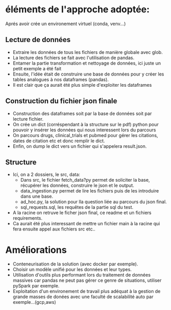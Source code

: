 # éléments de l'approche adoptée:
Aprés avoir crée un environement virtuel (conda, venv...)
## Lecture de données
- Extraire les données de tous les fichiers de manière globale avec glob.
- La lecture des fichiers se fait avec l'utilisation de pandas.
- Entamer la partie transformation et nettoyage de données, ici juste un petit exemple a été fait
- Ensuite, l'idée était de construire une base de données pour y créer les tables analogues à nos dataframes (pandas).
- Il est clair que ça aurait été plus simple d'exploiter les dataframes

## Construction du fichier json finale
- Construction des dataframes soit par la base de données soit par lecture fichier.
- On crée un dict (corréspendant à la structure sur le pdf) python pour pouvoir y insérer les données qui nous interessent lors du parcours 
- On parcours drugs, clinical_trials et pubmed pour gérer les citations, dates de citation etc et donc remplir le dict.
- Enfin, on dump le dict vers un fichier qui s'appelera result.json.


## Structure
- Ici, on a 2 dossiers, le src, data:
    - Dans src, le fichier fetch_data?py permet de soliciter la base, récupérer les données, construire le json et le output.
    - data_ingestion.py permet de lire les fichiers puis de les introduire dans une base.
    - ad_hoc.py, la solution pour lla question liée au parcours du json final.
    - sql_requests.sql, les requêtes de la partie sql du test.
- A la racine on retruve le ficher json final, ce readme et un fichiers requirements.
- Ca aurait été plus interessant de mettre un fichier main à la racine qui fera ensuite appel aux fichiers src etc..

# Améliorations
- Conteneurisation de la solution (avec docker par exemple).
- Choisir un modèle unifié pour les données et leur types.
- Utilisation d'outils plus performant lors du traitement de données massives car pandas ne peut pas gérer ce genre de situations, utiliser pySpark par exemple.
- Exploitation d'un environement de travail plus adéquat à la gestion de grande masses de donées avec une faculté de scalabilité auto par exemple...(gcp,aws)